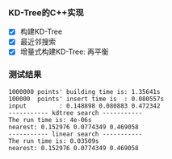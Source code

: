### KD-Tree的C++实现

- [x] 构建KD-Tree
- [x] 最近邻搜索
- [x] 增量式构建KD-Tree: 再平衡

### 测试结果
```
1000000 points' building time is: 1.35641s
100000  points' insert time is  : 0.080557s
input         : 0.148898 0.080883 0.472342
----------- kdtree search -----------
The run time is: 4e-06s
nearest: 0.152976 0.0774349 0.469058
----------- linear search -----------
The run time is: 0.03509s
nearest: 0.152976 0.0774349 0.469058
```
